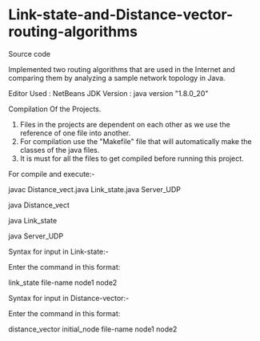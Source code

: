 # Link-state-and-Distance-vector-routing-algorithms
Source code

Implemented two routing algorithms that are used in the Internet and comparing them by analyzing a sample network 
topology in Java.

Editor Used : NetBeans
JDK Version : java version "1.8.0_20"

Compilation Of the Projects.

1. Files in the projects are dependent on each other as we use the reference of one file into another.
2. For compilation use the "Makefile" file that will automatically make the classes of the java files. 
3. It is must for all the files to get compiled before running this project.

For compile and execute:-

javac Distance_vect.java Link_state.java Server_UDP

java Distance_vect

java Link_state

java Server_UDP

Syntax for input in Link-state:-

Enter the command in this format:

link_state file-name node1 node2


Syntax for input in Distance-vector:-

Enter the command in this format:

distance_vector initial_node file-name node1 node2

